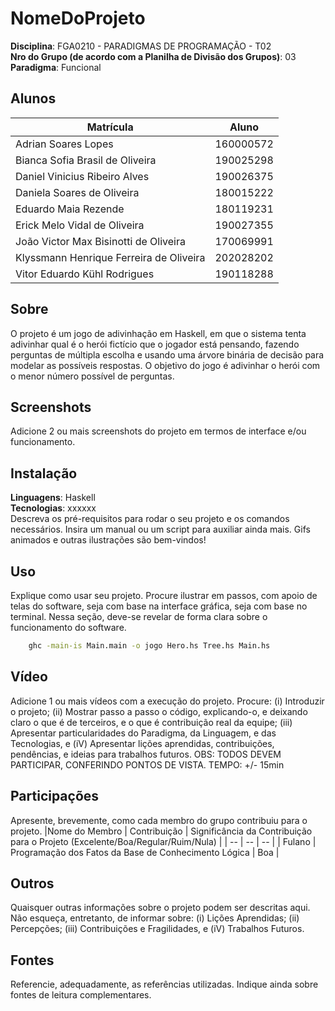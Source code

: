 # NomeDoProjeto

**Disciplina**: FGA0210 - PARADIGMAS DE PROGRAMAÇÃO - T02 <br>
**Nro do Grupo (de acordo com a Planilha de Divisão dos Grupos)**: 03<br>
**Paradigma**: Funcional<br>

## Alunos
|Matrícula | Aluno |
| -- | -- |
| Adrian Soares Lopes | 160000572 |
| Bianca Sofia Brasil de Oliveira | 190025298 |
| Daniel Vinicius Ribeiro Alves | 190026375 |
| Daniela Soares de Oliveira | 180015222 |
| Eduardo Maia Rezende | 180119231 |
| Erick Melo Vidal de Oliveira | 190027355 |
| João Victor Max Bisinotti de Oliveira | 170069991 |
| Klyssmann Henrique Ferreira de Oliveira | 202028202 |
| Vitor Eduardo Kühl Rodrigues | 190118288 |

## Sobre 
O projeto é um jogo de adivinhação em Haskell, em que o sistema tenta adivinhar qual é o herói fictício que o jogador está pensando, fazendo perguntas de múltipla escolha e usando uma árvore binária de decisão para modelar as possíveis respostas. O objetivo do jogo é adivinhar o herói com o menor número possível de perguntas.

## Screenshots
Adicione 2 ou mais screenshots do projeto em termos de interface e/ou funcionamento.

## Instalação 
**Linguagens**: Haskell<br>
**Tecnologias**: xxxxxx<br>
Descreva os pré-requisitos para rodar o seu projeto e os comandos necessários.
Insira um manual ou um script para auxiliar ainda mais.
Gifs animados e outras ilustrações são bem-vindos!

## Uso 
Explique como usar seu projeto.
Procure ilustrar em passos, com apoio de telas do software, seja com base na interface gráfica, seja com base no terminal.
Nessa seção, deve-se revelar de forma clara sobre o funcionamento do software.
```bash
    ghc -main-is Main.main -o jogo Hero.hs Tree.hs Main.hs
```

## Vídeo
Adicione 1 ou mais vídeos com a execução do projeto.
Procure: 
(i) Introduzir o projeto;
(ii) Mostrar passo a passo o código, explicando-o, e deixando claro o que é de terceiros, e o que é contribuição real da equipe;
(iii) Apresentar particularidades do Paradigma, da Linguagem, e das Tecnologias, e
(iV) Apresentar lições aprendidas, contribuições, pendências, e ideias para trabalhos futuros.
OBS: TODOS DEVEM PARTICIPAR, CONFERINDO PONTOS DE VISTA.
TEMPO: +/- 15min

## Participações
Apresente, brevemente, como cada membro do grupo contribuiu para o projeto.
|Nome do Membro | Contribuição | Significância da Contribuição para o Projeto (Excelente/Boa/Regular/Ruim/Nula) |
| -- | -- | -- |
| Fulano  |  Programação dos Fatos da Base de Conhecimento Lógica | Boa |

## Outros 
Quaisquer outras informações sobre o projeto podem ser descritas aqui. Não esqueça, entretanto, de informar sobre:
(i) Lições Aprendidas;
(ii) Percepções;
(iii) Contribuições e Fragilidades, e
(iV) Trabalhos Futuros.

## Fontes
Referencie, adequadamente, as referências utilizadas.
Indique ainda sobre fontes de leitura complementares.
